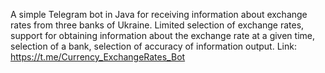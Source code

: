 A simple Telegram bot in Java for receiving information about exchange rates from three banks of Ukraine.
Limited selection of exchange rates, support for obtaining information about the exchange rate at a given time,
selection of a bank, selection of accuracy of information output.
Link: https://t.me/Currency_ExchangeRates_Bot